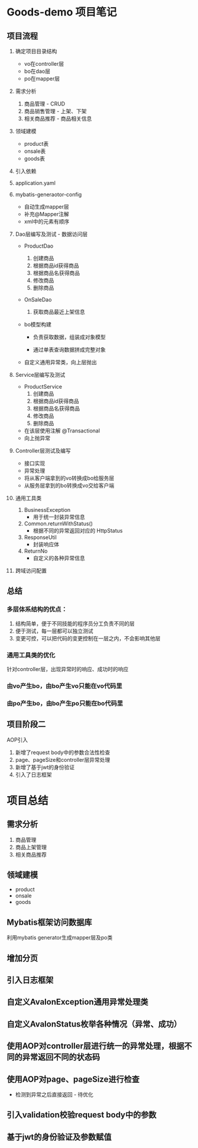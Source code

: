 # Goods-demo 项目笔记

## 项目流程

1. 确定项目目录结构

   - vo在controller层
   - bo在dao层
   - po在mapper层

2. 需求分析

   1. 商品管理 - CRUD
   2. 商品销售管理 - 上架、下架
   3. 相关商品推荐 - 商品相关信息

3. 领域建模

   - product表
   - onsale表
   - goods表

4. 引入依赖

5. application.yaml

6. mybatis-generaotor-config

   - 自动生成mapper层
   - 补充@Mapper注解
   - xml中的元素有顺序

7. Dao层编写及测试 - 数据访问层

   - ProductDao

     1. 创建商品
     2. 根据商品id获得商品
     3. 根据商品名获得商品
     4. 修改商品
     5. 删除商品

   - OnSaleDao

     1. 获取商品最近上架信息

   - bo模型构建

     - 负责获取数据，组装成对象模型

     - 通过单表查询数据拼成完整对象

   - 自定义通用异常类，向上层抛出

8. Service层编写及测试

   - ProductService
     1. 创建商品
     2. 根据商品id获得商品
     3. 根据商品名获得商品
     4. 修改商品
     5. 删除商品
   - 在该层使用注解 @Transactional
   - 向上抛异常

9. Controller层测试及编写

   - 接口实现
   - 异常处理
   - 将从客户端拿到的vo转换成bo给服务层
   - 从服务层拿到的bo转换成vo交给客户端

10. 通用工具类

    1. BusinessException
       - 用于统一封装异常信息
    2. Common.returnWithStatus()
       - 根据不同的异常返回对应的 HttpStatus
    3. ResponseUtil
       - 封装响应体
    4. ReturnNo
       - 自定义的各种异常信息

11. 跨域访问配置

## 总结

### 多层体系结构的优点：

1. 结构简单，便于不同技能的程序员分工负责不同的层
2. 便于测试，每一层都可以独立测试
3. 变更可控，可以把代码的变更控制在一层之内，不会影响其他层



### 通用工具类的优化

针对controller层，出现异常时的响应、成功时的响应



### 由vo产生bo，由bo产生vo只能在vo代码里

### 由po产生bo，由bo产生po只能在bo代码里



## 项目阶段二

AOP引入

1. 新增了request body中的参数合法性检查
1. page、pageSize和controller层异常处理
1. 新增了基于jwt的身份验证
1. 引入了日志框架



# 项目总结

## 需求分析

1. 商品管理
2. 商品上架管理
3. 相关商品推荐

## 领域建模

- product
- onsale
- goods

## Mybatis框架访问数据库

利用mybatis generator生成mapper层及po类

## 增加分页

## 引入日志框架

## 自定义AvalonException通用异常处理类

## 自定义AvalonStatus枚举各种情况（异常、成功）

## 使用AOP对controller层进行统一的异常处理，根据不同的异常返回不同的状态码

## 使用AOP对page、pageSize进行检查

- 检测到异常之后直接返回 - 待优化

## 引入validation校验request body中的参数

## 基于jwt的身份验证及参数赋值
